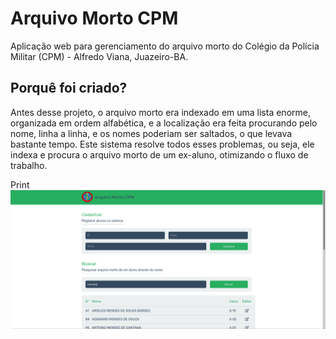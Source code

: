 # Arquivo Morto CPM
Aplicação web para gerenciamento do arquivo morto do Colégio da Polícia Militar (CPM) - Alfredo Viana, Juazeiro-BA.

## Porquê foi criado?
Antes desse projeto, o arquivo morto era indexado em uma lista enorme, organizada em ordem alfabética, e a localização era feita procurando pelo nome, linha a linha, e os nomes poderiam ser saltados, o que levava bastante tempo. Este sistema resolve todos esses problemas, ou seja, ele indexa e procura o arquivo morto de um ex-aluno, otimizando o fluxo de trabalho.

Print
![arquivo-morto-print](prints/2021-08-24_15-40.png)